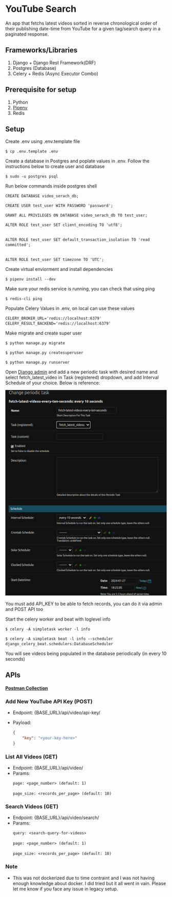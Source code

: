 # YouTube Search

An app that fetchs latest videos sorted in reverse chronological order of their publishing date-time from YouTube for a given tag/search query in a paginated response.

## Frameworks/Libraries

1. Django + Django Rest Framework(DRF)
2. Postgres (Database)
3. Celery + Redis (Async Executor Combo)


## Prerequisite for setup

1. Python
2. <a href="https://pypi.org/project/pipenv/" target="_blank">Pipenv</a>
3. Redis

## Setup 

Create .env using .env.template file

```
$ cp .env.template .env
```
Create a database in Postgres and poplate values in .env. Follow the instructions below to create user and database
```
$ sudo -u postgres psql
```
Run below commands inside postgres shell
```
CREATE DATABASE video_serach_db;
```
```
CREATE USER test_user WITH PASSWORD 'password';
```
```
GRANT ALL PRIVILEGES ON DATABASE video_serach_db TO test_user;
```
```
ALTER ROLE test_user SET client_encoding TO 'utf8';
```
```

ALTER ROLE test_user SET default_transaction_isolation TO 'read committed';
```
```

ALTER ROLE test_user SET timezone TO 'UTC';

```

Create virtual enviorment and install dependencies

```
$ pipenv install --dev
```

Make sure your redis service is running, you can check that using ping
```
$ redis-cli ping
```
Populate Celery Values in .env, on local can use these values

```
CELERY_BROKER_URL='redis://localhost:6379'
CELERY_RESULT_BACKEND='redis://localhost:6379'
```


Make migrate and create super user
```
$ python manage.py migrate
``` 
```
$ python manage.py createsuperuser
``` 
```
$ python manage.py runserver
``` 
Open <a href="http://127.0.0.1:8000/admin" target="_blank">Django admin</a> and add a new periodic task with desired name and select fetch_latest_video in Task (registered) dropdown, and add Interval Schedule of your choice. Below is reference:

![Alt text](/static/periodic_task_reference.png)

You must add API_KEY to be able to fetch records, you can do it via admin and  POST API too


Start the celery worker and beat with loglevel info
```
$ celery -A simpletask worker -l info
```
```
$ celery -A simpletask beat -l info --scheduler django_celery_beat.schedulers:DatabaseScheduler

```
You will see videos being populated in the database periodically (in every 10 seconds)

## APIs

#### <a href="https://www.postman.com/poker-planner-phase2/workspace/public/collection/26266601-74191c05-8367-424b-a2a0-2f61a45d0cc4?action=share&creator=26266601" target="_blank"> Postman Collection </a>

### Add New YouTube API Key (POST)

 
 - Endpoint: {BASE_URL}/api/video/api-key/
 - Payload: 

    ```json
    {
        "key": "<your-key-here>"
    }
    ```

### List All Videos (GET)

 
 - Endpoint: {BASE_URL}/api/video/
 - Params:
    ```
    page: <page_number> (default: 1)

    page_size: <records_per_page> (default: 10)
    ```

### Search Videos (GET)

 
 - Endpoint: {BASE_URL}/api/video/search/
 - Params:
    ```
    query: <search-query-for-videos>

    page: <page_number> (default: 1)
    
    page_size: <records_per_page> (default: 10)
    ```

### Note

- This was not dockerized due to time contraint and I was not having enough knowledge about docker. I did tried but it all went in vain. Please let me know if you face any issue in legacy setup.
